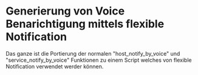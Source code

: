 # Generierung von Voice Benarichtigung mittels flexible Notification

Das ganze ist die Portierung der normalen "host_notify_by_voice" und "service_notify_by_voice"
Funktionen zu einem Script welches von flexible Notification verwendet werder können.
